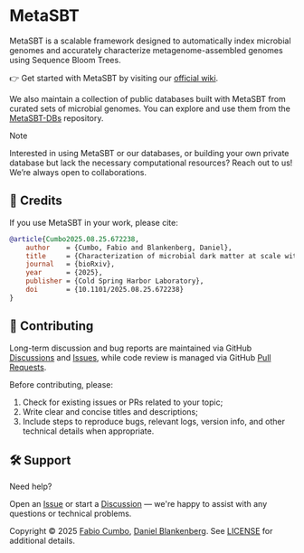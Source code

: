 # MetaSBT

MetaSBT is a scalable framework designed to automatically index microbial genomes and accurately characterize metagenome-assembled genomes using Sequence Bloom Trees.

👉 Get started with MetaSBT by visiting our [official wiki](https://github.com/cumbof/MetaSBT/wiki).

We also maintain a collection of public databases built with MetaSBT from curated sets of microbial genomes. You can explore and use them from the [MetaSBT-DBs](https://github.com/cumbof/MetaSBT-DBs) repository.

> [!NOTE]
> Interested in using MetaSBT or our databases, or building your own private database but lack the necessary computational resources?
> Reach out to us! We’re always open to collaborations.

## 📖 Credits

If you use MetaSBT in your work, please cite:

```bibtex
@article{Cumbo2025.08.25.672238,
	author    = {Cumbo, Fabio and Blankenberg, Daniel},
	title     = {Characterization of microbial dark matter at scale with MetaSBT and taxonomy-aware Sequence Bloom Trees},
    journal   = {bioRxiv},
    year      = {2025},
    publisher = {Cold Spring Harbor Laboratory},
	doi       = {10.1101/2025.08.25.672238}
}
```

## 🤝 Contributing

Long-term discussion and bug reports are maintained via GitHub [Discussions](https://github.com/cumbof/MetaSBT/discussions) and [Issues](https://github.com/cumbof/MetaSBT/issues), while code review is managed via GitHub [Pull Requests](https://github.com/cumbof/MetaSBT/pulls).

Before contributing, please:
1. Check for existing issues or PRs related to your topic;
2. Write clear and concise titles and descriptions;
3. Include steps to reproduce bugs, relevant logs, version info, and other technical details when appropriate.

## 🛠️ Support

Need help?

Open an [Issue](https://github.com/cumbof/MetaSBT/issues) or start a [Discussion](https://github.com/cumbof/MetaSBT/discussions) — we're happy to assist with any questions or technical problems.

Copyright © 2025 [Fabio Cumbo](https://github.com/cumbof), [Daniel Blankenberg](https://github.com/blankenberg). See [LICENSE](https://github.com/cumbof/MetaSBT/blob/main/LICENSE) for additional details.
